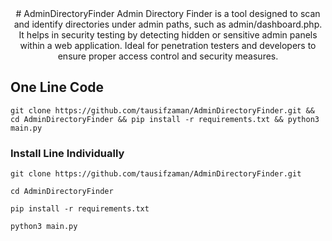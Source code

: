 <div align=center>
  # AdminDirectoryFinder
Admin Directory Finder is a tool designed to scan and identify directories under admin paths, such as admin/dashboard.php. It helps in security testing by detecting hidden or sensitive admin panels within a web application. Ideal for penetration testers and developers to ensure proper access control and security measures.
</div>

## One Line Code
```
git clone https://github.com/tausifzaman/AdminDirectoryFinder.git && cd AdminDirectoryFinder && pip install -r requirements.txt && python3 main.py
```
### Install Line Individually 
```
git clone https://github.com/tausifzaman/AdminDirectoryFinder.git 
```
``` 
cd AdminDirectoryFinder
```
```
pip install -r requirements.txt
```
```
python3 main.py
```
